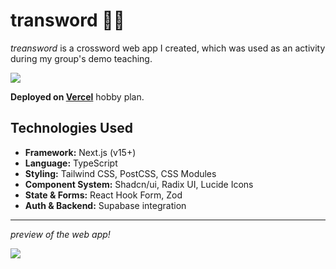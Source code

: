 # transword ✍🏻

_treansword_ is a crossword web app I created, which was used as an activity during my group's demo teaching.

![](https://i.pinimg.com/originals/c0/8b/1d/c08b1d6b0f3cff349cd2bff086bd4907.gif)

**Deployed on [Vercel](https://vercel.com/)** hobby plan.

## Technologies Used

- **Framework:** Next.js (v15+)
- **Language:** TypeScript
- **Styling:** Tailwind CSS, PostCSS, CSS Modules
- **Component System:** Shadcn/ui, Radix UI, Lucide Icons
- **State & Forms:** React Hook Form, Zod
- **Auth & Backend:** Supabase integration

---
_preview of the web app!_

![](https://i.ibb.co/JjV08MLm/Screenshot-2025-05-30-204435.png)
